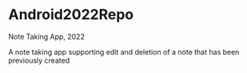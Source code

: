 # Android2022Repo
Note Taking App, 2022

A note taking app supporting edit and deletion of a note that has been previously created
